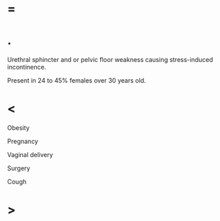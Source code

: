 # =

# .

Urethral sphincter and or pelvic floor weakness causing stress-induced incontinence.

Present in 24 to 45% females over 30 years old.

# <

Obesity

Pregnancy

Vaginal delivery

Surgery

Cough

# >
